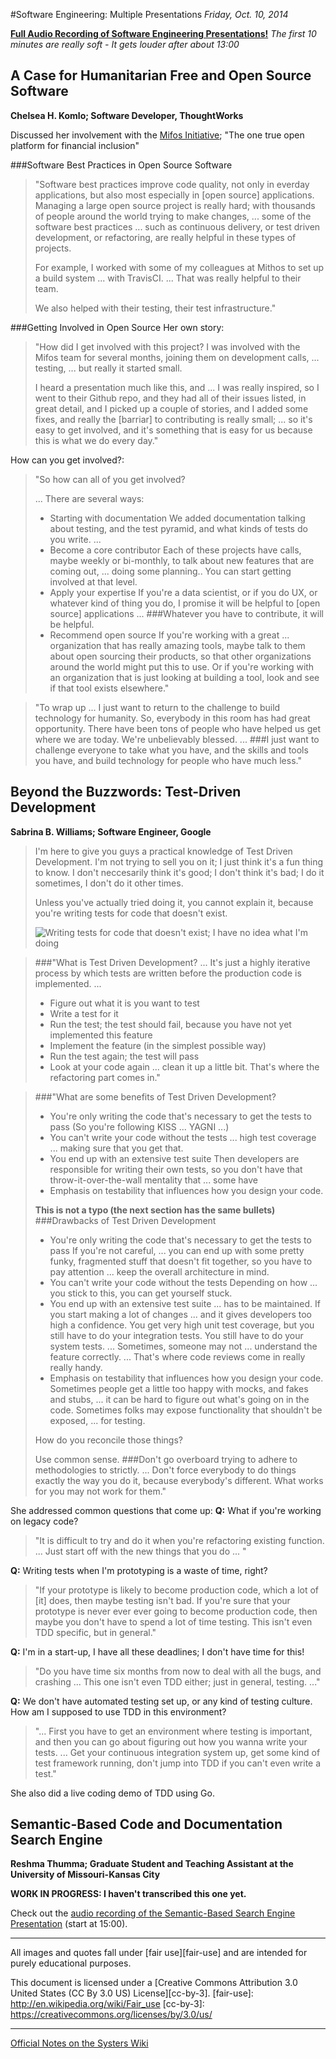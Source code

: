#Software Engineering: Multiple Presentations
*Friday, Oct. 10, 2014*

**[Full Audio Recording of Software Engineering Presentations!][soft-eng-audio]**
*The first 10 minutes are really soft - It gets louder after about 13:00*

## A Case for Humanitarian Free and Open Source Software
**Chelsea H. Komlo; Software Developer, ThoughtWorks**

Discussed her involvement with the [Mifos Initiative][mifos-initiative];
"The one true open platform for financial inclusion"

[mifos-initiative]: http://mifos.org/

###Software Best Practices in Open Source Software
> "Software best practices improve code quality, not only in everday
> applications, but also most especially in [open source] applications.
> Managing a large open source project is really hard; with thousands of people
> around the world trying to make changes, ... some of the software best
> practices ...  such as continuous delivery, or test driven development, or
> refactoring, are really helpful in these types of projects.
>
> For example, I worked with some of my colleagues at Mithos to set up a build
> system ...  with TravisCI. ... That was really helpful to their team.
>
> We also helped with their testing, their test infrastructure."

###Getting Involved in Open Source
Her own story:
> "How did I get involved with this project?
> I was involved with the Mifos team for several months, joining them on
> development calls, ... testing, ... but really it started small.
>
> I heard a presentation much like this, and ... I was really inspired, so I
> went to their Github repo, and they had all of their issues listed, in great detail,
> and I picked up a couple of stories, and I added some fixes, and really the
> [barriar] to contributing is really small; ... so it's easy to get involved,
> and it's something that is easy for us because this is what we do every day."

How can you get involved?:
> "So how can all of you get involved?
>
> ... There are several ways:
> - Starting with documentation
> We added documentation talking about testing, and the test pyramid, and what
> kinds of tests do you write. ...
> - Become a core contributor
> Each of these projects have calls, maybe weekly or bi-monthly, to talk about
> new features that are coming out, ... doing some planning.. You can start
> getting involved at that level.
> - Apply your expertise
> If you're a data scientist, or if you do UX, or whatever kind of thing you do,
> I promise it will be helpful to [open source] applications ...
> ###Whatever you have to contribute, it will be helpful.
> - Recommend open source
> If you're working with a great ... organization that has really amazing
> tools, maybe talk to them about open sourcing their products, so that other
> organizations around the world might put this to use.
> Or if you're working with an organization that is just looking at building a
> tool, look and see if that tool exists elsewhere."

> "To wrap up ... I just want to return to the challenge to build technology for
> humanity. So, everybody in this room has had great opportunity. There have been
> tons of people who have helped us get where we are today. We're unbelievably
> blessed. ...
> ###I just want to challenge everyone to take what you have, and the skills and tools you have, and build technology for people who have much less."

## Beyond the Buzzwords: Test-Driven Development
**Sabrina B. Williams; Software Engineer, Google**

> I'm here to give you guys a practical knowledge of Test Driven Development.
> I'm not trying to sell you on it; I just think it's a fun thing to know.
> I don't neccesarily think it's good; I don't think it's bad; I do it sometimes,
> I don't do it other times.
>
> Unless you've actually tried doing it, you cannot explain it, because you're
> writing tests for code that doesn't exist.
>
> ![Writing tests for code that doesn't exist; I have no idea what I'm doing](./test_driven_development_meme.jpg)

> ###"What is Test Driven Development?
> ... It's just a highly iterative process by which tests are written before the
> production code is implemented. ...
> - Figure out what it is you want to test
> - Write a test for it
> - Run the test; the test should fail, because you have not yet implemented this feature
> - Implement the feature (in the simplest possible way)
> - Run the test again; the test will pass
> - Look at your code again ... clean it up a little bit. That's where the
>   refactoring part comes in."

> ###"What are some benefits of Test Driven Development?
> - You're only writing the code that's necessary to get the tests to pass
>   (So you're following KISS ... YAGNI ...)
> - You can't write your code without the tests ... high test coverage ...
>   making sure that you get that.
> - You end up with an extensive test suite
>   Then developers are responsible for writing their own tests, so you don't
>   have that throw-it-over-the-wall mentality that ... some have
> - Emphasis on testability that influences how you design your code.
>
> **This is not a typo (the next section has the same bullets)**
> ###Drawbacks of Test Driven Development
> - You're only writing the code that's necessary to get the tests to pass
>   If you're not careful, ... you can end up with some pretty funky, fragmented
>   stuff that doesn't fit together, so you have to pay attention ... keep the
>   overall architecture in mind.
> - You can't write your code without the tests
>   Depending on how ... you stick to this, you can get yourself stuck.
> - You end up with an extensive test suite
>   ... has to be maintained. If you start making a lot of changes ...
>   and it gives developers too high a confidence. You get very high unit test
>   coverage, but you still have to do your integration tests. You still have to
>   do your system tests. ... Sometimes, someone may not ... understand the
>   feature correctly. ... That's where code reviews come in really really handy.
> - Emphasis on testability that influences how you design your code.
>   Sometimes people get a little too happy with mocks, and fakes and stubs,
>    ... it can be hard to figure out what's going on in the code.
>   Sometimes folks may expose functionality that shouldn't be exposed, ... for testing.
>
> How do you reconcile those things?
>
> Use common sense.
> ###Don't go overboard trying to adhere to methodologies to strictly.
> ...
> Don't force everybody to do things exactly the way you do it, because everybody's
> different. What works for you may not work for them."

She addressed common questions that come up:
**Q:** What if you're working on legacy code?
> "It is difficult to try and do it when you're refactoring existing function.
> ... Just start off with the new things that you do ... "

**Q:** Writing tests when I'm prototyping is a waste of time, right?
> "If your prototype is likely to become production code, which a lot of [it]
> does, then maybe testing isn't bad. If you're sure that your prototype is
> never ever ever going to become production code, then maybe you don't have
> to spend a lot of time testing. This isn't even TDD specific, but in general."

**Q:** I'm in a start-up, I have all these deadlines; I don't have time for this!
> "Do you have time six months from now to deal with all the bugs, and crashing ...
> This one isn't even TDD either; just in general, testing. ..."

**Q:** We don't have automated testing set up, or any kind of testing culture.
How am I supposed to use TDD in this environment?
> "... First you have to get an environment where testing is important, and then
> you can go about figuring out how you wanna write your tests. ... Get your
> continuous integration system up, get some kind of test framework running,
> don't jump into TDD if you can't even write a test."

She also did a live coding demo of TDD using Go.

## Semantic-Based Code and Documentation Search Engine
**Reshma Thumma; Graduate Student and Teaching Assistant at the University of Missouri-Kansas City**

**WORK IN PROGRESS: I haven't transcribed this one yet.**

Check out the
[audio recording of the Semantic-Based Search Engine Presentation][soft-eng-audio]
(start at 15:00).

[soft-eng-audio]: https://soundcloud.com/paradasia/14-10-10-software-engineering
---

All images and quotes fall under [fair use][fair-use] and are intended for purely educational purposes.

This document is licensed under a [Creative Commons Attribution 3.0 United States (CC By 3.0 US) License][cc-by-3].
[fair-use]: http://en.wikipedia.org/wiki/Fair_use
[cc-by-3]: https://creativecommons.org/licenses/by/3.0/us/

---
[Official Notes on the Systers Wiki][softw-eng-fri-wiki]

[softw-eng-fri-wiki]: http://systers.org/wiki/communities/doku.php?id=wiki:ghc:ghc14:presentations_-_software_engineering
